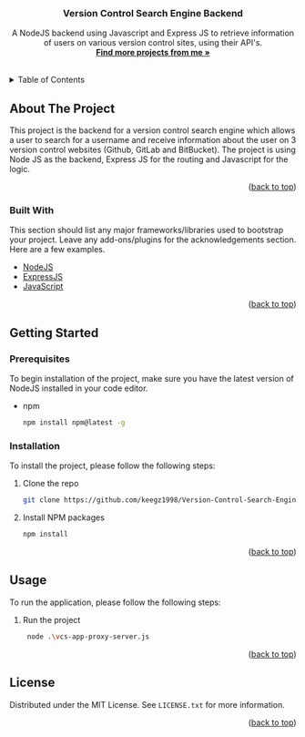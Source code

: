 <div id="top"></div>
<!-- PROJECT LOGO -->
<br />
<div align="center">
  <h3 align="center">Version Control Search Engine Backend</h3>
  <p align="center">
    A NodeJS backend using Javascript and Express JS to retrieve information of users on various version control sites, using their API's.
    <br />
    <a href="https://github.com/keegz1998"><strong>Find more projects from me »</strong></a>
    <br />
    <br />   
</div>

<!-- TABLE OF CONTENTS -->
<details>
  <summary>Table of Contents</summary>
  <ol>
    <li>
      <a href="#about-the-project">About The Project</a>
      <ul>
        <li><a href="#built-with">Built With</a></li>
      </ul>
    </li>
    <li>
      <a href="#getting-started">Getting Started</a>
      <ul>
        <li><a href="#prerequisites">Prerequisites</a></li>
        <li><a href="#installation">Installation</a></li>
      </ul>
    </li>
    <li><a href="#usage">Usage</a></li>    
    <li><a href="#license">License</a></li>   
  </ol>
</details>

<!-- ABOUT THE PROJECT -->
## About The Project



This project is the backend for a version control search engine which allows a user to search for a username and receive information about the user on 3 version control websites (Github, GitLab and BitBucket). The project is using Node JS as the backend, Express JS for the routing and Javascript for the logic.

<p align="right">(<a href="#top">back to top</a>)</p>

### Built With

This section should list any major frameworks/libraries used to bootstrap your project. Leave any add-ons/plugins for the acknowledgements section. Here are a few examples.

* [NodeJS](https://nodejs.org/en/)
* [ExpressJS](https://expressjs.com/)
* [JavaScript](https://www.javascript.com/)


<p align="right">(<a href="#top">back to top</a>)</p>
<!-- GETTING STARTED -->

## Getting Started

### Prerequisites

To begin installation of the project, make sure you have the latest version of NodeJS installed in your code editor.
* npm
  ```sh
  npm install npm@latest -g
  ```

### Installation

To install the project, please follow the following steps:

1. Clone the repo
   ```sh
   git clone https://github.com/keegz1998/Version-Control-Search-Engine-Backend.git
   ```
2. Install NPM packages
   ```sh
   npm install
   ```

<p align="right">(<a href="#top">back to top</a>)</p>
<!-- USAGE EXAMPLES -->

## Usage

To run the application, please follow the following steps:
1. Run the project
   ```sh
    node .\vcs-app-proxy-server.js  
    ```

<p align="right">(<a href="#top">back to top</a>)</p>

<!-- LICENSE -->

## License

Distributed under the MIT License. See `LICENSE.txt` for more information.

<p align="right">(<a href="#top">back to top</a>)</p>











